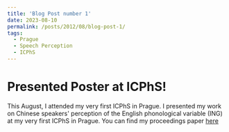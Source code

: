 ```yaml
---
title: 'Blog Post number 1'
date: 2023-08-10
permalink: /posts/2012/08/blog-post-1/
tags:
  - Prague
  - Speech Perception
  - ICPhS
---
```


Presented Poster at ICPhS!
======

This August, I attended my very first ICPhS in Prague. I presented my work on Chinese speakers' perception of the English phonological variable (ING) at my very first ICPhS in Prague. You can find my proceedings paper [here](https://guarant.cz/icphs2023/1075.pdf)